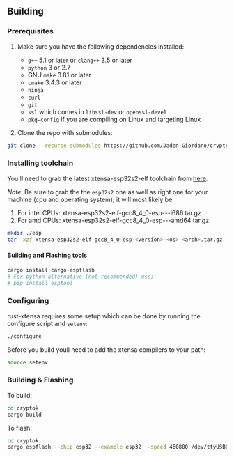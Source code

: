 ## Building

### Prerequisites

1. Make sure you have the following dependencies installed:

   * `g++` 5.1 or later or `clang++` 3.5 or later
   * `python` 3 or 2.7
   * GNU `make` 3.81 or later
   * `cmake` 3.4.3 or later
   * `ninja`
   * `curl`
   * `git`
   * `ssl` which comes in `libssl-dev` or `openssl-devel`
   * `pkg-config` if you are compiling on Linux and targeting Linux

2. Clone the repo with submodules:

``` sh
git clone --recurse-submodules https://github.com/Jaden-Giordano/cryptok
```

### Installing toolchain

You'll need to grab the latest xtensa-esp32s2-elf toolchain from [here](https://github.com/espressif/crosstool-NG/releases).

*Note:* Be sure to grab the the `esp32s2` one as well as right one for your machine (cpu and operating system); it will most likely be:
1. For intel CPUs: xtensa-esp32s2-elf-gcc8_4_0-esp-<version>-<os>-i686.tar.gz
2. For amd CPUs: xtensa-esp32s2-elf-gcc8_4_0-esp-<version>-<os>-amd64.tar.gz

``` sh
mkdir ./esp
tar -xzf xtensa-esp32s2-elf-gcc8_4_0-esp-<version>-<os>-<arch>.tar.gz -C ./esp
```

#### Building and Flashing tools

``` sh
cargo install cargo-espflash
# For python alternative (not recommended) use:
# pip install esptool 
```

### Configuring

rust-xtensa requires some setup which can be done by running the configure script and `setenv`:

``` sh
./configure
```

Before you build youll need to add the xtensa compilers to your path:

``` sh
source setenv
```

### Building & Flashing

To build:

``` sh
cd cryptok
cargo build
```

To flash:

``` sh
cd cryptok
cargo espflash --chip esp32 --example esp32 --speed 460800 /dev/ttyUSB0
```


